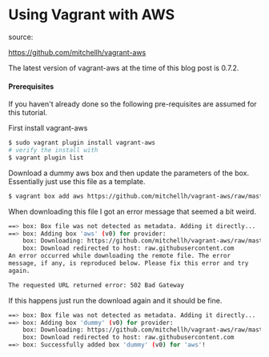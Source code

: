 # Using Vagrant with AWS

source:

https://github.com/mitchellh/vagrant-aws

The latest version of vagrant-aws at the time of this blog post is 0.7.2.

#### Prerequisites 

If you haven't already done so the following pre-requisites are assumed for this tutorial. 





First install vagrant-aws 

```bash
$ sudo vagrant plugin install vagrant-aws
# verify the install with 
$ vagrant plugin list
```

Download a dummy aws box and then update the parameters of the box. Essentially just use this file as a template. 

```bash
$ vagrant box add aws https://github.com/mitchellh/vagrant-aws/raw/master/dummy.box
```

When downloading this file I got an error message that seemed a bit weird. 

```bash
==> box: Box file was not detected as metadata. Adding it directly...
==> box: Adding box 'aws' (v0) for provider:
    box: Downloading: https://github.com/mitchellh/vagrant-aws/raw/master/dummy.box
    box: Download redirected to host: raw.githubusercontent.com
An error occurred while downloading the remote file. The error
message, if any, is reproduced below. Please fix this error and try
again.

The requested URL returned error: 502 Bad Gateway
```

If this happens just run the download again and it should be fine. 

```bash
==> box: Box file was not detected as metadata. Adding it directly...
==> box: Adding box 'dummy' (v0) for provider:
    box: Downloading: https://github.com/mitchellh/vagrant-aws/raw/master/dummy.box
    box: Download redirected to host: raw.githubusercontent.com
==> box: Successfully added box 'dummy' (v0) for 'aws'!
```

